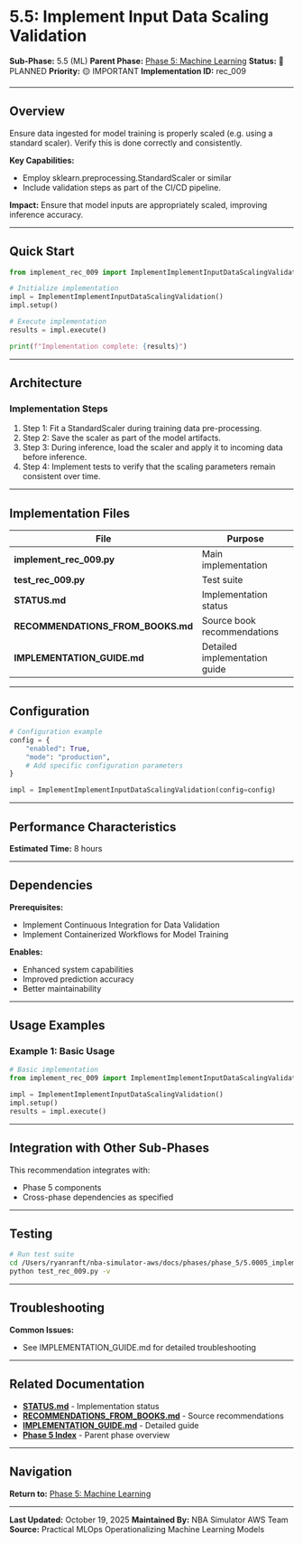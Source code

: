 # 5.5: Implement Input Data Scaling Validation

**Sub-Phase:** 5.5 (ML)
**Parent Phase:** [Phase 5: Machine Learning](../PHASE_5_INDEX.md)
**Status:** 🔵 PLANNED
**Priority:** 🟡 IMPORTANT
**Implementation ID:** rec_009

---

## Overview

Ensure data ingested for model training is properly scaled (e.g. using a standard scaler). Verify this is done correctly and consistently.

**Key Capabilities:**
- Employ sklearn.preprocessing.StandardScaler or similar
- Include validation steps as part of the CI/CD pipeline.

**Impact:**
Ensure that model inputs are appropriately scaled, improving inference accuracy.

---

## Quick Start

```python
from implement_rec_009 import ImplementImplementInputDataScalingValidation

# Initialize implementation
impl = ImplementImplementInputDataScalingValidation()
impl.setup()

# Execute implementation
results = impl.execute()

print(f"Implementation complete: {results}")
```

---

## Architecture

### Implementation Steps

1. Step 1: Fit a StandardScaler during training data pre-processing.
2. Step 2: Save the scaler as part of the model artifacts.
3. Step 3: During inference, load the scaler and apply it to incoming data before inference.
4. Step 4: Implement tests to verify that the scaling parameters remain consistent over time.

---

## Implementation Files

| File | Purpose |
|------|---------|
| **implement_rec_009.py** | Main implementation |
| **test_rec_009.py** | Test suite |
| **STATUS.md** | Implementation status |
| **RECOMMENDATIONS_FROM_BOOKS.md** | Source book recommendations |
| **IMPLEMENTATION_GUIDE.md** | Detailed implementation guide |

---

## Configuration

```python
# Configuration example
config = {
    "enabled": True,
    "mode": "production",
    # Add specific configuration parameters
}

impl = ImplementImplementInputDataScalingValidation(config=config)
```

---

## Performance Characteristics

**Estimated Time:** 8 hours

---

## Dependencies

**Prerequisites:**
- Implement Continuous Integration for Data Validation
- Implement Containerized Workflows for Model Training

**Enables:**
- Enhanced system capabilities
- Improved prediction accuracy
- Better maintainability

---

## Usage Examples

### Example 1: Basic Usage

```python
# Basic implementation
from implement_rec_009 import ImplementImplementInputDataScalingValidation

impl = ImplementImplementInputDataScalingValidation()
impl.setup()
results = impl.execute()
```

---

## Integration with Other Sub-Phases

This recommendation integrates with:
- Phase 5 components
- Cross-phase dependencies as specified

---

## Testing

```bash
# Run test suite
cd /Users/ryanranft/nba-simulator-aws/docs/phases/phase_5/5.0005_implement_input_data_scaling_validation
python test_rec_009.py -v
```

---

## Troubleshooting

**Common Issues:**
- See IMPLEMENTATION_GUIDE.md for detailed troubleshooting

---

## Related Documentation

- **[STATUS.md](STATUS.md)** - Implementation status
- **[RECOMMENDATIONS_FROM_BOOKS.md](RECOMMENDATIONS_FROM_BOOKS.md)** - Source recommendations
- **[IMPLEMENTATION_GUIDE.md](IMPLEMENTATION_GUIDE.md)** - Detailed guide
- **[Phase 5 Index](../PHASE_5_INDEX.md)** - Parent phase overview

---

## Navigation

**Return to:** [Phase 5: Machine Learning](../PHASE_5_INDEX.md)

---

**Last Updated:** October 19, 2025
**Maintained By:** NBA Simulator AWS Team
**Source:** Practical MLOps  Operationalizing Machine Learning Models
